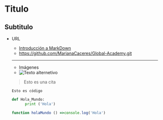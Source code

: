 # Titulo
## Subtitulo

- URL
    - [Introducción a MarkDown](https://markdown.es/)
    - <https://github.com/MarianaCaceres/Global-Academy.git>

    ---

    - Imágenes
    - ![Texto alternetivo](https://static.wixstatic.com/media/cae29b_583a314283924629ab7ede58d33ba4e2~mv2.jpg/v1/fill/w_740,h_416,al_c,q_80,usm_0.66_1.00_0.01,enc_avif,quality_auto/cae29b_583a314283924629ab7ede58d33ba4e2~mv2.jpg)
  
  > Esto es una cita

  `Esto es código`
  ```py
  def Hola_Mundo:
        print ('Hola')
    ```
    ```js
    function holaMundo () =>console.log('Hola')


